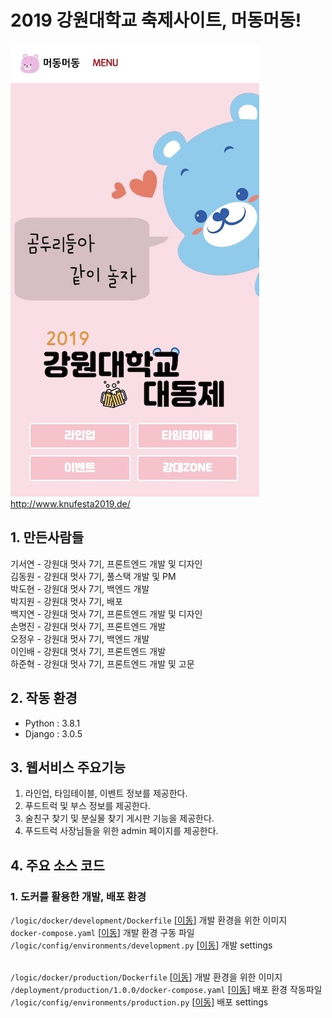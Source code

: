 # 2019 강원대학교 축제사이트, 머동머동!
![](./knufestival.jpg)
<br/>
<a href="http://www.knufesta2019.de/">http://www.knufesta2019.de/</a>
## 1. 만든사람들
기서연 - 강원대 멋사 7기, 프론트엔드 개발 및 디자인<br/>
김동원 - 강원대 멋사 7기, 풀스택 개발 및 PM<br/>
박도현 - 강원대 멋사 7기, 백엔드 개발<br/>
박지원 - 강원대 멋사 7기, 배포 <br/>
백지연 - 강원대 멋사 7기, 프론트엔드 개발 및 디자인<br/>
손명진 - 강원대 멋사 7기, 프론트엔드 개발<br/>
오정우 - 강원대 멋사 7기, 백엔드 개발<br/>
이인배 - 강원대 멋사 7기, 프론트엔드 개발<br/>
하준혁 - 강원대 멋사 7기, 프론트엔드 개발 및 고문<br/>

## 2. 작동 환경
* Python : 3.8.1
* Django : 3.0.5


## 3. 웹서비스 주요기능
1. 라인업, 타임테이블, 이벤트 정보를 제공한다.
2. 푸드트럭 및 부스 정보를 제공한다.
3. 술친구 찾기 및 분실물 찾기 게시판 기능을 제공한다.
4. 푸드트럭 사장님들을 위한 admin 페이지를 제공한다.

## 4. 주요 소스 코드
### 1. 도커를 활용한 개발, 배포 환경
```/logic/docker/development/Dockerfile``` [<a href="/logic/docker/development/Dockerfile">이동</a>] 개발 환경을 위한 이미지<br/>
```docker-compose.yaml``` [<a href="docker-compose.yaml">이동</a>] 개발 환경 구동 파일<br/>
```/logic/config/environments/development.py``` [<a href="/logic/config/environments/development.py">이동</a>] 개발 settings
<br/><br/>

```/logic/docker/production/Dockerfile``` [<a href="/logic/docker/production/Dockerfile">이동</a>] 개발 환경을 위한 이미지<br/>
```/deployment/production/1.0.0/docker-compose.yaml``` [<a href="/deployment/staging/1.0.0/docker-compose.yaml">이동</a>] 배포 환경 작동파일<br/>
```/logic/config/environments/production.py``` [<a href="/logic/config/environments/production.py">이동</a>] 배포 settings
<br/><br/>
